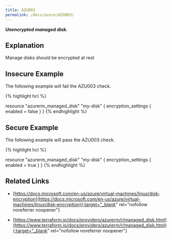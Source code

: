```yaml
---
title: AZU003
permalink: /docs/azure/AZU003/
---
```


***Unencrypted managed disk.***

## Explanation


Manage disks should be encrypted at rest


## Insecure Example

The following example will fail the AZU003 check.

{% highlight hcl %}

resource "azurerm_managed_disk" "my-disk" {
	encryption_settings {
		enabled = false
	}
}
{% endhighlight %}

## Secure Example

The following example will pass the AZU003 check.

{% highlight hcl %}

resource "azurerm_managed_disk" "my-disk" {
	encryption_settings {
		enabled = true
	}
}
{% endhighlight %}

## Related Links


- [https://docs.microsoft.com/en-us/azure/virtual-machines/linux/disk-encryption](https://docs.microsoft.com/en-us/azure/virtual-machines/linux/disk-encryption){:target="_blank" rel="nofollow noreferrer noopener"}

- [https://www.terraform.io/docs/providers/azurerm/r/managed_disk.html](https://www.terraform.io/docs/providers/azurerm/r/managed_disk.html){:target="_blank" rel="nofollow noreferrer noopener"}

